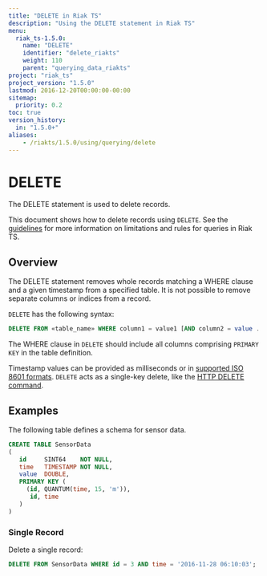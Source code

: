 ```yaml
---
title: "DELETE in Riak TS"
description: "Using the DELETE statement in Riak TS"
menu:
  riak_ts-1.5.0:
    name: "DELETE"
    identifier: "delete_riakts"
    weight: 110
    parent: "querying_data_riakts"
project: "riak_ts"
project_version: "1.5.0"
lastmod: 2016-12-20T00:00:00-00:00
sitemap:
  priority: 0.2
toc: true
version_history:
  in: "1.5.0+"
aliases:
    - /riakts/1.5.0/using/querying/delete
---
```


[query guidelines]: {{<baseurl>}}riak/ts/1.5.0/using/querying/guidelines/
[time rep]: {{<baseurl>}}riak/ts/1.5.0/using/timerepresentations/
[http delete]: {{<baseurl>}}riak/ts/1.4.0/using/writingdata/#deleting-data

# DELETE

The DELETE statement is used to delete records.

This document shows how to delete records using `DELETE`. See the [guidelines][query guidelines] for more information on limitations and rules for queries in Riak TS.

## Overview

The DELETE statement removes whole records matching a WHERE clause and a given timestamp from a specified table. It is not possible to remove separate columns or indices from a record.

`DELETE` has the following syntax:

```sql
DELETE FROM «table_name» WHERE column1 = value1 [AND column2 = value ...] AND { time = t | time op t1 AND time op t2 }, where op = { >, <, >=, <= }
```

The WHERE clause in `DELETE` should include all columns comprising `PRIMARY KEY` in the table definition.

Timestamp values can be provided as milliseconds or in [supported ISO 8601 formats][time rep]. `DELETE` acts as a single-key delete, like the [HTTP DELETE command][http delete].

## Examples

The following table defines a schema for sensor data.

```sql
CREATE TABLE SensorData
(
   id     SINT64    NOT NULL,
   time   TIMESTAMP NOT NULL,
   value  DOUBLE,
   PRIMARY KEY (
     (id, QUANTUM(time, 15, 'm')),
      id, time
   )
)
```

### Single Record

Delete a single record:

```sql
DELETE FROM SensorData WHERE id = 3 AND time = '2016-11-28 06:10:03';
```
